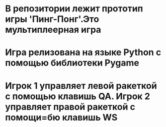 #  В репозитории лежит прототип игры 'Пинг-Понг'.Это мультиплеерная игра
# Игра релизована на языке Python с помощью библиотеки Pygame
# Игрок 1 управляет левой ракеткой с помощью клавишь QA. Игрок 2 управляет правой ракеткой с помощи=бю клавишь WS
